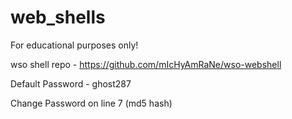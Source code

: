 # web_shells
For educational purposes only!

wso shell repo - https://github.com/mIcHyAmRaNe/wso-webshell

Default Password - ghost287

Change Password on line 7 (md5 hash)

